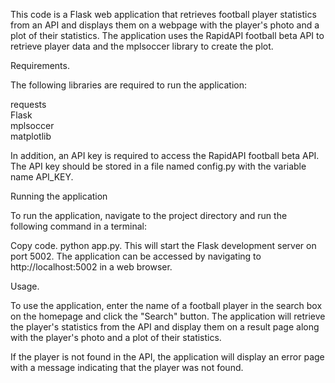 This code is a Flask web application that retrieves football player statistics from an API and displays them on a webpage with the player's photo and a plot of their statistics. The application uses the RapidAPI football beta API to retrieve player data and the mplsoccer library to create the plot.

Requirements. 

The following libraries are required to run the application:  

requests  
Flask  
mplsoccer  
matplotlib  

In addition, an API key is required to access the RapidAPI football beta API. The API key should be stored in a file named config.py with the variable name API_KEY.

Running the application

To run the application, navigate to the project directory and run the following command in a terminal:

Copy code. 
python app.py. 
This will start the Flask development server on port 5002. The application can be accessed by navigating to http://localhost:5002 in a web browser.

Usage. 

To use the application, enter the name of a football player in the search box on the homepage and click the "Search" button. The application will retrieve the player's statistics from the API and display them on a result page along with the player's photo and a plot of their statistics.

If the player is not found in the API, the application will display an error page with a message indicating that the player was not found.
